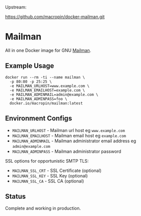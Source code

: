 Upstream:

https://github.com/macropin/docker-mailman.git

# Mailman

All in one Docker image for GNU
[Mailman](http://www.gnu.org/software/mailman/index.html).

## Example Usage

```
docker run --rm -ti --name mailman \
  -p 80:80 -p 25:25 \
  -e MAILMAN_URLHOST=www.example.com \
  -e MAILMAN_EMAILHOST=example.com \
  -e MAILMAN_ADMINMAIL=admin@example.com \
  -e MAILMAN_ADMINPASS=foo \
  docker.io/macropin/mailman:latest
```

## Environment Configs

 - `MAILMAN_URLHOST` - Mailman url host eg `www.example.com`
 - `MAILMAN_EMAILHOST` - Mailman email host eg `example.com`
 - `MAILMAN_ADMINMAIL` - Mailman administrator email address eg `admin@example.com`
 - `MAILMAN_ADMINPASS` - Mailman administrator password

SSL options for opportunistic SMTP TLS:

 - `MAILMAN_SSL_CRT` - SSL Certificate (optional)
 - `MAILMAN_SSL_KEY` - SSL Key (optional)
 - `MAILMAN_SSL_CA` - SSL CA (optional)

## Status

Complete and working in production.
